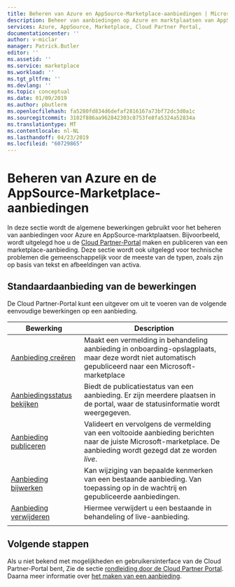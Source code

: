 ```yaml
---
title: Beheren van Azure en AppSource-Marketplace-aanbiedingen | Microsoft Docs
description: Beheer van aanbiedingen op Azure en marktplaatsen van AppSource
services: Azure, AppSource, Marketplace, Cloud Partner Portal,
documentationcenter: ''
author: v-miclar
manager: Patrick.Butler
editor: ''
ms.assetid: ''
ms.service: marketplace
ms.workload: ''
ms.tgt_pltfrm: ''
ms.devlang: ''
ms.topic: conceptual
ms.date: 01/09/2019
ms.author: pbutlerm
ms.openlocfilehash: fa5280fd834d6defaf2816167a73bf72dc3d0a1c
ms.sourcegitcommit: 3102f886aa962842303c8753fe8fa5324a52834a
ms.translationtype: MT
ms.contentlocale: nl-NL
ms.lasthandoff: 04/23/2019
ms.locfileid: "60729865"
---
```

# <a name="manage-azure-and-appsource-marketplace-offers"></a>Beheren van Azure en de AppSource-Marketplace-aanbiedingen

In deze sectie wordt de algemene bewerkingen gebruikt voor het beheren van aanbiedingen voor Azure en AppSource-marktplaatsen.  Bijvoorbeeld, wordt uitgelegd hoe u de [Cloud Partner-Portal](https://cloudpartner.azure.com/) maken en publiceren van een marketplace-aanbieding.  Deze sectie wordt ook uitgelegd voor technische problemen die gemeenschappelijk voor de meeste van de typen, zoals zijn op basis van tekst en afbeeldingen van activa.


## <a name="standard-offer-operations"></a>Standaardaanbieding van de bewerkingen

De Cloud Partner-Portal kunt een uitgever om uit te voeren van de volgende eenvoudige bewerkingen op een aanbieding.

|     Bewerking      |  Description                                           |
|     ---------      |  -----------                                           |
| [Aanbieding creëren](./cpp-create-offer.md)   | Maakt een vermelding in behandeling aanbieding in onboarding-opslagplaats, maar deze wordt niet automatisch gepubliceerd naar een Microsoft-marketplace | 
| [Aanbiedingsstatus bekijken](./cpp-view-status-offer.md)   | Biedt de publicatiestatus van een aanbieding.  Er zijn meerdere plaatsen in de portal, waar de statusinformatie wordt weergegeven. |
| [Aanbieding publiceren](./cpp-publish-offer.md) | Valideert en vervolgens de vermelding van een voltooide aanbieding berichten naar de juiste Microsoft-marketplace.  De aanbieding wordt gezegd dat ze worden *live*. |
| [Aanbieding bijwerken](./cpp-update-offer.md)   | Kan wijziging van bepaalde kenmerken van een bestaande aanbieding.  Van toepassing op in de wachtrij en gepubliceerde aanbiedingen. |
| [Aanbieding verwijderen](./cpp-delete-offer.md)   | Hiermee verwijdert u een bestaande in behandeling of live-aanbieding.  | 
|  |  |
  

## <a name="next-steps"></a>Volgende stappen

Als u niet bekend met mogelijkheden en gebruikersinterface van de Cloud Partner-Portal bent, Zie de sectie [rondleiding door de Cloud Partner Portal](../portal-tour/cpp-portal-tour.md).  Daarna meer informatie over [het maken van een aanbieding](./cpp-create-offer.md).

